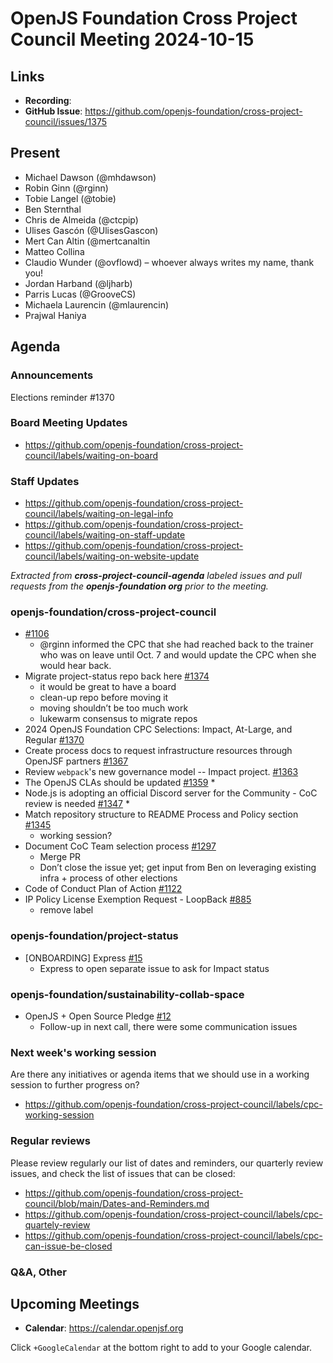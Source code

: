# OpenJS Foundation Cross Project Council Meeting 2024-10-15

## Links

* **Recording**:
* **GitHub Issue**: https://github.com/openjs-foundation/cross-project-council/issues/1375

## Present

* Michael Dawson (@mhdawson)
* Robin Ginn (@rginn)
* Tobie Langel (@tobie)
* Ben Sternthal
* Chris de Almeida (@ctcpip)
* Ulises Gascón (@UlisesGascon)
* Mert Can Altin (@mertcanaltin
* Matteo Collina
* Claudio Wunder (@ovflowd) – whoever always writes my name, thank you!
* Jordan Harband (@ljharb)
* Parris Lucas (@GrooveCS)
* Michaela Laurencin (@mlaurencin)
* Prajwal Haniya

## Agenda

### Announcements

Elections reminder #1370

### Board Meeting Updates

- https://github.com/openjs-foundation/cross-project-council/labels/waiting-on-board

### Staff Updates

- https://github.com/openjs-foundation/cross-project-council/labels/waiting-on-legal-info
- https://github.com/openjs-foundation/cross-project-council/labels/waiting-on-staff-update
- https://github.com/openjs-foundation/cross-project-council/labels/waiting-on-website-update

_Extracted from **cross-project-council-agenda** labeled issues and pull requests from the **openjs-foundation org** prior to the meeting._

### openjs-foundation/cross-project-council
* [#1106](https://github.com/openjs-foundation/cross-project-council/issues/1106)
  * @rginn informed the CPC that she had reached back to the trainer who was on leave until Oct. 7 and would update the CPC when she would hear back.
* Migrate project-status repo back here [#1374](https://github.com/openjs-foundation/cross-project-council/issues/1374)
  * it would be great to have a board
  * clean-up repo before moving it
  * moving shouldn’t be too much work
  * lukewarm consensus to migrate repos
* 2024 OpenJS Foundation CPC Selections:  Impact, At-Large, and Regular [#1370](https://github.com/openjs-foundation/cross-project-council/issues/1370)
* Create process docs to request infrastructure resources through OpenJSF partners [#1367](https://github.com/openjs-foundation/cross-project-council/issues/1367)
* Review `webpack`'s new governance model -- Impact project. [#1363](https://github.com/openjs-foundation/cross-project-council/issues/1363)
* The OpenJS CLAs should be updated [#1359](https://github.com/openjs-foundation/cross-project-council/issues/1359)
  * 
* Node.js is adopting an official Discord server for the Community - CoC review is needed [#1347](https://github.com/openjs-foundation/cross-project-council/issues/1347)
  * 
* Match repository structure to README Process and Policy section [#1345](https://github.com/openjs-foundation/cross-project-council/issues/1345)
  * working session?
* Document CoC Team selection process [#1297](https://github.com/openjs-foundation/cross-project-council/issues/1297)
  * Merge PR 
  * Don’t close the issue yet; get input from Ben on leveraging existing infra + process of other elections
* Code of Conduct Plan of Action [#1122](https://github.com/openjs-foundation/cross-project-council/issues/1122)
* IP Policy License Exemption Request - LoopBack [#885](https://github.com/openjs-foundation/cross-project-council/issues/885)
  * remove label

### openjs-foundation/project-status

* \[ONBOARDING\] Express [#15](https://github.com/openjs-foundation/project-status/issues/15)
  * Express to open separate issue to ask for Impact status

### openjs-foundation/sustainability-collab-space

* OpenJS + Open Source Pledge [#12](https://github.com/openjs-foundation/sustainability-collab-space/issues/12)
  * Follow-up in next call, there were some communication issues 

### Next week's working session

Are there any initiatives or agenda items that we should use in a working session to further progress on?
- https://github.com/openjs-foundation/cross-project-council/labels/cpc-working-session

### Regular reviews

Please review regularly our list of dates and reminders, our quarterly review issues, and check the list of issues that can be closed:

- https://github.com/openjs-foundation/cross-project-council/blob/main/Dates-and-Reminders.md
- https://github.com/openjs-foundation/cross-project-council/labels/cpc-quartely-review
- https://github.com/openjs-foundation/cross-project-council/labels/cpc-can-issue-be-closed

### Q&A, Other

## Upcoming Meetings

- **Calendar**: <https://calendar.openjsf.org>

Click `+GoogleCalendar` at the bottom right to add to your Google calendar.

